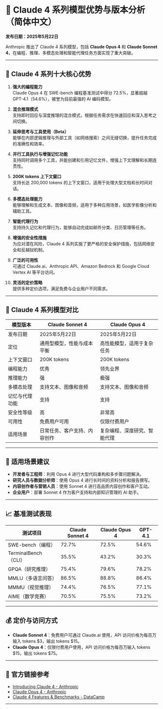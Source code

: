 # 🤖 Claude 4 系列模型优势与版本分析（简体中文）

**发布日期：2025年5月22日**

Anthropic 推出了 Claude 4 系列模型，包括 **Claude Opus 4** 和 **Claude Sonnet 4**，在编程、推理、多模态处理和智能代理任务方面实现了重大突破。

---

## 🌟 Claude 4 系列十大核心优势

1. **强大的编程能力**  
   Claude Opus 4 在 SWE-bench 编程基准测试中得分 72.5%，显著超越 GPT-4.1（54.6%），被誉为目前最强的 AI 编码模型。

2. **混合推理模式**  
   支持即时回应与深度推理的混合模式，根据任务需求在快速回应和深入思考之间切换。

3. **延伸思考与工具使用（Beta）**  
   能够在内部逻辑推理与外部工具（如网络搜索）之间无缝切换，提升任务完成的准确性和效率。

4. **并行工具执行与增强记忆功能**  
   支持同时调用多个工具，并能创建和引用记忆文件，增强上下文理解和长期连贯性。

5. **200K tokens 上下文窗口**  
   支持长达 200,000 tokens 的上下文窗口，适用于处理大型文档和长时间对话。

6. **多模态处理能力**  
   能够理解和生成文本、图像和音频，适用于多种应用场景，如医学影像分析和辅助工具。

7. **智能代理行为**  
   支持持久记忆和代理行为，能够自动完成如邮件分类、日历管理等任务。

8. **增强的安全性措施**  
   为应对潜在风险，Claude 4 系列实施了更严格的安全保护措施，包括网络安全和反越狱机制。

9. **广泛的可用性**  
   可通过 Claude.ai、Anthropic API、Amazon Bedrock 和 Google Cloud Vertex AI 等平台访问。

10. **灵活的定价策略**  
    提供多种定价选项，满足免费与企业用户不同需求。

---

## 🧠 Claude 4 系列模型对比

| 模型版本         | Claude Sonnet 4           | Claude Opus 4             |
|------------------|---------------------------|---------------------------|
| 发布日期         | 2025年5月22日             | 2025年5月22日             |
| 定位             | 通用型模型，性能与成本平衡 | 高性能模型，适用于复杂任务 |
| 上下文窗口       | 200K tokens               | 200K tokens               |
| 编程能力         | 优秀                      | 领先业界                  |
| 推理能力         | 强                        | 极强                      |
| 多模态处理       | 支持文本、图像和音频      | 支持文本、图像和音频      |
| 记忆与代理功能   | 支持                      | 支持                      |
| 安全性等级       | 高                        | 非常高                    |
| 可用性           | 免费用户可用              | 仅限付费用户              |
| 适用场景         | 日常任务、客户支持、内容创作 | 复杂编程、深度研究、智能代理 |

---

## 🚀 适用场景建议

- **开发者与工程师**：利用 Opus 4 进行大型代码重构和多步骤问题解决。
- **研究人员与数据分析师**：使用 Opus 4 进行长时间的资料分析和报告撰写。
- **内容创作者与营销人员**：使用 Sonnet 4 进行高品质内容创作和客户互动。
- **企业用户**：部署 Sonnet 4 作为客户支持和内部知识管理的 AI 助手。

---

## 📈 基准测试表现

| 测试项目             | Claude Sonnet 4 | Claude Opus 4 | GPT-4.1 |
|----------------------|-----------------|---------------|---------|
| SWE-bench（编程）    | 72.7%           | 72.5%         | 54.6%   |
| TerminalBench（CLI） | 35.5%           | 43.2%         | 30.3%   |
| GPQA（研究推理）     | 75.4%           | 79.6%         | 78.2%   |
| MMLU（多语言问答）   | 86.5%           | 88.8%         | 86.4%   |
| MMMU（视觉推理）     | 74.4%           | 76.5%         | 77.1%   |
| AIME（数学竞赛）     | 70.5%           | 75.5%         | 73.2%   |

---

## 💰 定价与访问方式

- **Claude Sonnet 4**：免费用户可通过 Claude.ai 使用，API 访问价格为每百万输入 tokens $3，输出 tokens $15。
- **Claude Opus 4**：仅限付费用户使用，API 访问价格为每百万输入 tokens $15，输出 tokens $75。

---

## 🔗 官方链接参考

- [Introducing Claude 4 - Anthropic](https://www.anthropic.com/news/claude-4)
- [Claude Opus 4 - Anthropic](https://www.anthropic.com/claude/opus)
- [Claude 4 Features & Benchmarks - DataCamp](https://www.datacamp.com/blog/claude-4)

---
